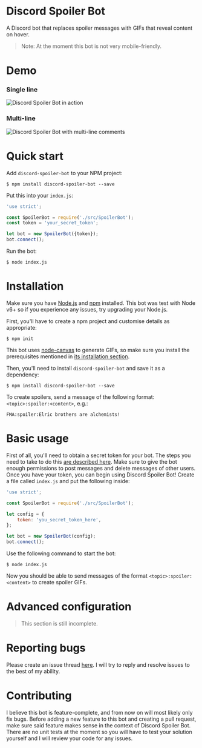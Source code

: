 # Discord Spoiler Bot

A Discord bot that replaces spoiler messages with GIFs that reveal content on hover.

> Note: At the moment this bot is not very mobile-friendly.

# Demo

### Single line

![Discord Spoiler Bot in action](https://foxypanda-ghost.s3.amazonaws.com/2017/Feb/Spoiler_Bot_One_Line-1487990846207.gif)

### Multi-line

![Discord Spoiler Bot with multi-line comments](https://foxypanda-ghost.s3.amazonaws.com/2017/Feb/Spoiler_Bot_Multiple_Lines-1487991244852.gif)

# Quick start

Add `discord-spoiler-bot` to your NPM project:

```shell
$ npm install discord-spoiler-bot --save
```

Put this into your `index.js`:

```javascript
'use strict';

const SpoilerBot = require('./src/SpoilerBot');
const token = 'your_secret_token';

let bot = new SpoilerBot({token});
bot.connect();
```

Run the bot:

```shell
$ node index.js
```

# Installation

Make sure you have [Node.js](https://nodejs.org/en/) and [npm](https://www.npmjs.com/) installed. This bot was test with Node v6+ so if you experience any issues, try upgrading your Node.js.

First, you'll have to create a npm project and customise details as appropriate:

```shell
$ npm init
```

This bot uses [node-canvas](https://github.com/Automattic/node-canvas) to generate GIFs, so make sure you install the prerequisites mentioned in [its installation section](https://github.com/Automattic/node-canvas#installation).

Then, you'll need to install `discord-spoiler-bot` and save it as a dependency:

```shell
$ npm install discord-spoiler-bot --save
```

To create spoilers, send a message of the following format: `<topic>:spoiler:<content>`, e.g.:

```
FMA:spoiler:Elric brothers are alchemists!
```

# Basic usage

First of all, you'll need to obtain a secret token for your bot. The steps you need to take to do this [are described here](https://github.com/reactiflux/discord-irc/wiki/Creating-a-discord-bot-&-getting-a-token). Make sure to give the bot enough permissions to post messages and delete messages of other users. Once you have your token, you can begin using Discord Spoiler Bot! Create a file called `index.js` and put the following inside:

```javascript
'use strict';

const SpoilerBot = require('./src/SpoilerBot');

let config = {
    token: 'you_secret_token_here',
};

let bot = new SpoilerBot(config);
bot.connect();
```

Use the following command to start the bot:

```shell
$ node index.js
```

Now you should be able to send messages of the format `<topic>:spoiler:<content>` to create spoiler GIFs.

# Advanced configuration

> This section is still incomplete.

# Reporting bugs

Please create an issue thread [here](https://github.com/TimboKZ/discord-spoiler-bot/issues). I will try to reply and resolve issues to the best of my ability.

# Contributing

I believe this bot is feature-complete, and from now on will most likely only fix bugs. Before adding a new feature to this bot and creating a pull request, make sure said feature makes sense in the context of Discord Spoiler Bot. There are no unit tests at the moment so you will have to test your solution yourself and I will review your code for any issues.